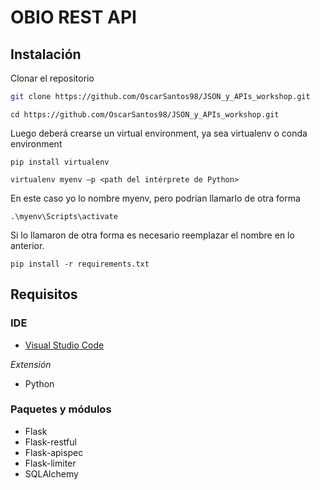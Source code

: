 # OBIO REST API

## Instalación

Clonar el repositorio
```sh
git clone https://github.com/OscarSantos98/JSON_y_APIs_workshop.git
```

```
cd https://github.com/OscarSantos98/JSON_y_APIs_workshop.git
```

Luego deberá crearse un virtual environment, ya sea virtualenv o conda environment

```
pip install virtualenv
```
```
virtualenv myenv –p <path del intérprete de Python>
```

En este caso yo lo nombre myenv, pero podrían llamarlo de otra forma

```
.\myenv\Scripts\activate
```

Si lo llamaron de otra forma es necesario reemplazar el nombre en lo anterior.

```
pip install -r requirements.txt
```
## Requisitos

### IDE

- [Visual Studio Code](https://code.visualstudio.com/download)

*Extensión*
- Python

### Paquetes y módulos

- Flask
- Flask-restful
- Flask-apispec
- Flask-limiter
- SQLAlchemy



